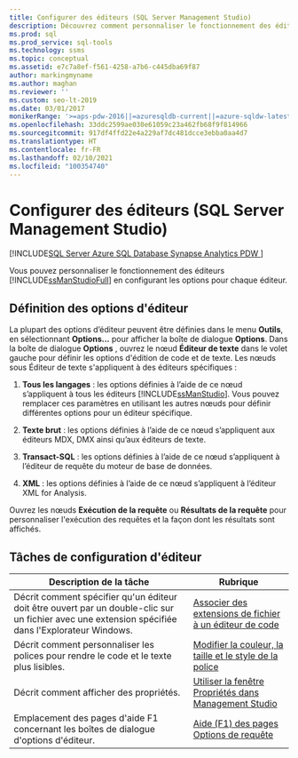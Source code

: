 ```yaml
---
title: Configurer des éditeurs (SQL Server Management Studio)
description: Découvrez comment personnaliser le fonctionnement des éditeurs SQL Server Management Studio en définissant des options dans la boîte de dialogue Options.
ms.prod: sql
ms.prod_service: sql-tools
ms.technology: ssms
ms.topic: conceptual
ms.assetid: e7c7a8ef-f561-4258-a7b6-c445dba69f87
author: markingmyname
ms.author: maghan
ms.reviewer: ''
ms.custom: seo-lt-2019
ms.date: 03/01/2017
monikerRange: '>=aps-pdw-2016||=azuresqldb-current||=azure-sqldw-latest||>=sql-server-2016||>=sql-server-linux-2017||=azuresqldb-mi-current'
ms.openlocfilehash: 33ddc2599ae030e61059c23a462fb68f9f814966
ms.sourcegitcommit: 917df4ffd22e4a229af7dc481dcce3ebba0aa4d7
ms.translationtype: HT
ms.contentlocale: fr-FR
ms.lasthandoff: 02/10/2021
ms.locfileid: "100354740"
---
```

# <a name="configure-editors-sql-server-management-studio"></a>Configurer des éditeurs (SQL Server Management Studio)

[!INCLUDE[SQL Server Azure SQL Database Synapse Analytics PDW ](../../includes/applies-to-version/sql-asdb-asdbmi-asa-pdw.md)]

Vous pouvez personnaliser le fonctionnement des éditeurs [!INCLUDE[ssManStudioFull](../../includes/ssmanstudiofull-md.md)] en configurant les options pour chaque éditeur.  
  
## <a name="setting-editor-options"></a>Définition des options d'éditeur  
 La plupart des options d’éditeur peuvent être définies dans le menu **Outils**, en sélectionnant **Options...** pour afficher la boîte de dialogue **Options**. Dans la boîte de dialogue **Options** , ouvrez le nœud **Éditeur de texte** dans le volet gauche pour définir les options d'édition de code et de texte. Les nœuds sous Éditeur de texte s'appliquent à des éditeurs spécifiques :  
  
1.  **Tous les langages** : les options définies à l’aide de ce nœud s’appliquent à tous les éditeurs [!INCLUDE[ssManStudio](../../includes/ssmanstudio-md.md)]. Vous pouvez remplacer ces paramètres en utilisant les autres nœuds pour définir différentes options pour un éditeur spécifique.  
  
2.  **Texte brut** : les options définies à l’aide de ce nœud s’appliquent aux éditeurs MDX, DMX ainsi qu’aux éditeurs de texte.  
  
3.  **Transact-SQL** : les options définies à l’aide de ce nœud s’appliquent à l’éditeur de requête du moteur de base de données.  
  
4.  **XML** : les options définies à l’aide de ce nœud s’appliquent à l’éditeur XML for Analysis.  
  
 Ouvrez les nœuds **Exécution de la requête** ou **Résultats de la requête** pour personnaliser l'exécution des requêtes et la façon dont les résultats sont affichés.  
  
## <a name="editor-configuration-tasks"></a>Tâches de configuration d'éditeur  
  
|Description de la tâche|Rubrique|  
|----------------------|-----------|  
|Décrit comment spécifier qu'un éditeur doit être ouvert par un double-clic sur un fichier avec une extension spécifiée dans l'Explorateur Windows.|[Associer des extensions de fichier à un éditeur de code](./associate-file-extensions-to-a-code-editor.md)|  
|Décrit comment personnaliser les polices pour rendre le code et le texte plus lisibles.|[Modifier la couleur, la taille et le style de la police](./change-font-color-size-and-style.md)|  
|Décrit comment afficher des propriétés.|[Utiliser la fenêtre Propriétés dans Management Studio](./use-the-properties-window-in-management-studio.md)|  
|Emplacement des pages d'aide F1 concernant les boîtes de dialogue d'options d'éditeur.|[Aide (F1) des pages Options de requête](../f1-help/f1-help-for-server-connections-sql-server-management-studio.md)|